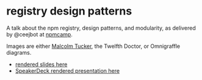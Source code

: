 # registry design patterns

A talk about the npm registry, design patterns, and modularity, as delivered by @ceejbot at [npmcamp](https://npm.camp/).

Images are either [Malcolm Tucker](https://en.wikipedia.org/wiki/Malcolm_Tucker), the Twelfth Doctor, or Omnigraffle diagrams.

* [rendered slides here](slides.pdf)
* [SpeakerDeck rendered presentation here](https://speakerdeck.com/ceejbot/design-patterns-and-modularity-in-the-npm-registry)
